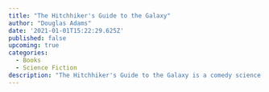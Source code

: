```yaml
---
title: "The Hitchhiker's Guide to the Galaxy"
author: "Douglas Adams"
date: '2021-01-01T15:22:29.625Z'
published: false
upcoming: true
categories:
  - Books
  - Science Fiction
description: "The Hitchhiker's Guide to the Galaxy is a comedy science fiction series created by Douglas Adams. Originally a radio comedy broadcast on BBC Radio 4 in 1978, it was later adapted to other formats, including stage shows, novels, comic books, a 1981 TV series, a 1984 video game, and 2005 feature film."
---
```



